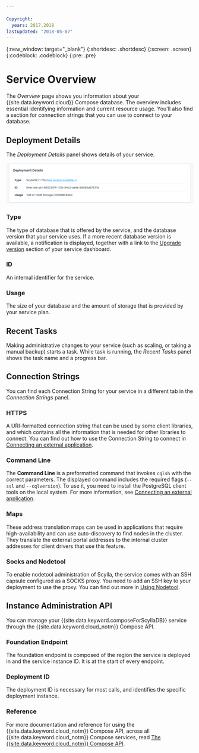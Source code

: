 ```yaml
---

Copyright:
  years: 2017,2018
lastupdated: "2018-05-07"
---
```


{:new_window: target="_blank"}
{:shortdesc: .shortdesc}
{:screen: .screen}
{:codeblock: .codeblock}
{:pre: .pre}

# Service Overview

The _Overview_ page shows you information about your {{site.data.keyword.cloud}} Compose database. The overview includes essential identifying information and current resource usage. You'll also find a section for connection strings that you can use to connect to your database.

## Deployment Details

The _Deployment Details_ panel shows details of your service.

![Deployment Details](./images/scylla-deployment-details.png "A view of the Deployment Details panel")

### Type

The type of database that is offered by the service, and the database version that your service uses. If a more recent database version is available, a notification is displayed, together with a link to the [Upgrade version](/docs/services/ComposeForScyllaDB/dashboard-settings.html#upgrade-version) section of your service dashboard.

### ID

An internal identifier for the service.

### Usage

The size of your database and the amount of storage that is provided by your service plan.

## Recent Tasks

Making administrative changes to your service (such as scaling, or taking a manual backup) starts a task. While task is running, the _Recent Tasks_ panel shows the task name and a progress bar.

## Connection Strings

You can find each Connection String for your service in a different tab in the _Connection Strings_ panel.

### HTTPS

A URI-formatted connection string that can be used by some client libraries, and which contains all the information that is needed for other libraries to connect. You can find out how to use the Connection String to connect in [Connecting an external application](./connecting-external.html).

### Command Line

The **Command Line** is a preformatted command that invokes `cqlsh` with the correct parameters. The displayed command includes the required flags (`--ssl` and `--cqlversion`). To use it, you need to install the PostgreSQL client tools on the local system. For more information, see [Connecting an external application](./connecting-external.html).

### Maps
These address translation maps can be used in applications that require high-availability and can use auto-discovery to find nodes in the cluster. They translate the external portal addresses to the internal cluster addresses for client drivers that use this feature.

### Socks and Nodetool
To enable nodetool administration of Scylla, the service comes with an SSH capsule configured as a SOCKS proxy. You need to add an SSH key to your deployment to use the proxy. You can find out more in [Using Nodetool](./scylla-nodetool.html).


## Instance Administration API

You can manage your {{site.data.keyword.composeForScyllaDB}} service through the {{site.data.keyword.cloud_notm}} Compose API.

### Foundation Endpoint

The foundation endpoint is composed of the region the service is deployed in and the service instance ID. It is at the start of every endpoint.

### Deployment ID

The deployment ID is necessary for most calls, and identifies the specific deployment instance.

### Reference

For more documentation and reference for using the {{site.data.keyword.cloud_notm}} Compose API, across all {{site.data.keyword.cloud_notm}} Compose services, read [The {{site.data.keyword.cloud_notm}} Compose API](https://www.compose.com/articles/the-ibm-cloud-compose-api/).
